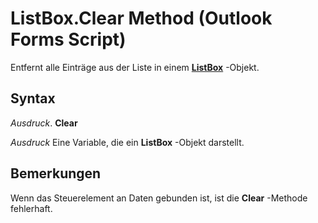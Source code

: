 
# ListBox.Clear Method (Outlook Forms Script)

Entfernt alle Einträge aus der Liste in einem  **[ListBox](f56ba480-f8fe-6d12-265e-3b0a9838af97.md)** -Objekt.


## Syntax

 _Ausdruck_. **Clear**

 _Ausdruck_ Eine Variable, die ein **ListBox** -Objekt darstellt.


## Bemerkungen

Wenn das Steuerelement an Daten gebunden ist, ist die  **Clear** -Methode fehlerhaft.


